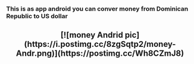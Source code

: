 <h3>This is as app android you can conver money from Dominican Republic to US dollar </h3>

<h2 align="center">[![money Andrid pic](https://i.postimg.cc/8zgSqtp2/money-Andr.png)](https://postimg.cc/Wh8CZmJ8)</h2>
